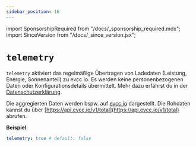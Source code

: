 ```yaml
---
sidebar_position: 16
---
```


import SponsorshipRequired from "/docs/\_sponsorship_required.mdx";
import SinceVersion from "/docs/\_since_version.jsx";

# `telemetry`

<SinceVersion version="0.103" />

<SponsorshipRequired />

`telemetry` aktiviert das regelmäßige Übertragen von Ladedaten (Leistung, Energie, Sonnenanteil) zu evcc.io. Es werden keine personenbezogenen Daten oder Konfigurationsdetails übermittelt. Mehr dazu erfährst du in der [Datenschutzerklärung](https://sponsor.evcc.io/privacy).

Die aggregierten Daten werden bspw. auf [evcc.io](https://evcc.io) dargestellt. Die Rohdaten kannst du über [https://api.evcc.io/v1/total](https://api.evcc.io/v1/total) abrufen.

**Beispiel**:

```yaml
telemetry: true # default: false
```
